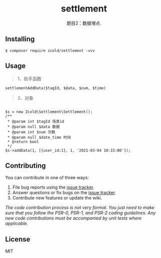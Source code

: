<h1 align="center"> settlement </h1>

<p align="center"> 题目2：数据埋点.</p>


## Installing

```shell
$ composer require zcold/settlement -vvv
```

## Usage

> 1、助手函数
```
settlementAddData($tagId, $data, $num, $time)
```

> 2、对象
```

$s = new Zcold\Settlement\Settlement();
/**
 * @param int $tagId 场景id
 * @param null $data 数据
 * @param int $num 次数
 * @param null $date_time 时间
 * @return bool
 */
$s->addData(1, [{user_id:1}, 1, '2021-03-04 10:15:00']);
```


## Contributing

You can contribute in one of three ways:

1. File bug reports using the [issue tracker](https://github.com/zcold/settlement/issues).
2. Answer questions or fix bugs on the [issue tracker](https://github.com/zcold/settlement/issues).
3. Contribute new features or update the wiki.

_The code contribution process is not very formal. You just need to make sure that you follow the PSR-0, PSR-1, and PSR-2 coding guidelines. Any new code contributions must be accompanied by unit tests where applicable._

## License

MIT